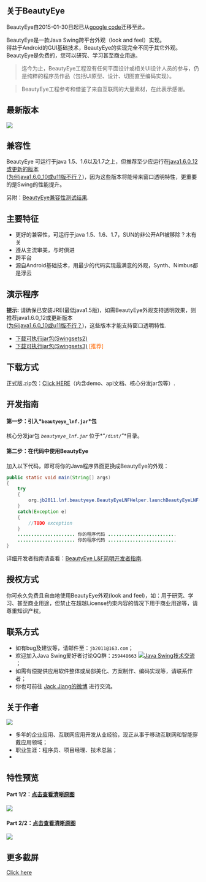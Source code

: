 ## 关于BeautyEye
BeautyEye自2015-01-30日起已从[google code](https://code.google.com/p/beautyeye/)迁移至此。

BeautyEye是一款Java Swing跨平台外观（look and feel）实现。<br>
得益于Android的GUI基础技术，BeautyEye的实现完全不同于其它外观。<br>
BeautyEye是免费的，您可以研究、学习甚至商业用途。

> 迄今为止，BeautyEye工程没有任何平面设计或相关UI设计人员的参与，仍是纯粹的程序员作品（包括UI原型、设计、切图直至编码实现）。

> BeautyEye工程参考和借鉴了来自互联网的大量素材，在此表示感谢。

## 最新版本
![](https://raw.githubusercontent.com/JackJiang2011/beautyeye/master/release_notes/v3.5_release_note.png)

## 兼容性
BeautyEye 可运行于java 1.5、1.6以及1.7之上，但推荐至少应运行在[java1.6.0_12或更新的版本](http://www.java.com/zh_CN/download/) <br>([为何java1.6.0_10或u11版不行？](https://code.google.com/p/beautyeye/wiki/java_1_6_0_u10_BUG_6750920 ))，因为这些版本将能带来窗口透明特性，更重要的是Swing的性能提升。

另附：[BeautyEye兼容性测试结果](http://code.google.com/p/beautyeye/wiki/Compatibility_test_results).

## 主要特征
* 更好的兼容性，可运行于java 1.5、1.6、1.7，SUN的非公开API被移除？木有关
* 遵从主流审美，与时俱进
* 跨平台
* 源自Android基础技术，用最少的代码实现最满意的外观，Synth、Nimbus都是浮云

## 演示程序
<b>提示:</b>  请确保已安装JRE(最低java1.5版)，如需BeautyEye外观支持透明效果，则推荐java1.6.0\_12或更新版本<br>([为何java1.6.0_10或u11版不行？](https://code.google.com/p/beautyeye/wiki/java_1_6_0_u10_BUG_6750920))，这些版本才能支持窗口透明特性.

* [下载可执行jar包\(Swingsets2\)](https://raw.githubusercontent.com/JackJiang2011/beautyeye/master/demo/excute_jar/SwingSets2\(BeautyEyeLNFDemo\).jar)
* [下载可执行jar包\(Swingsets3\)](https://raw.githubusercontent.com/JackJiang2011/beautyeye/master/demo/excute_jar/swingset3_beautyeye.jar) <font color="#FF6600">\[推荐\]</font>

## 下载方式
正式版.zip包：[Click HERE](https://github.com/JackJiang2011/beautyeye/archive/3.5.zip)（内含demo、api文档、核心分发jar包等）.

## 开发指南
#### 第一步：引入*`beautyeye_lnf.jar`*包
核心分发jar包 *`beautyeye_lnf.jar`* 位于*“`/dist/`”*目录。

#### 第二步：在代码中使用BeautyEye
加入以下代码，即可将你的Java程序界面更换成BeautyEye的外观：
```Java
public static void main(String[] args)
{
    try
    {
        org.jb2011.lnf.beautyeye.BeautyEyeLNFHelper.launchBeautyEyeLNF();
    }
    catch(Exception e)
    {
        //TODO exception
    }
    ..................... 你的程序代码 .........................
    ..................... 你的程序代码 .........................
}
```

详细开发者指南请查看：[BeautyEye L&F简明开发者指南](http://code.google.com/p/beautyeye/wiki/Introduction).

## 授权方式
你可永久免费且自由地使用BeautyEye外观(look and feel)，如：用于研究、学习、甚至商业用途，但禁止在超越License约束内容的情况下用于商业用途等，请尊重知识产权。

## 联系方式
* 如有bug及建议等，请邮件至：`jb2011@163.com`；</li>
* 欢迎加入Java Swing爱好者讨论QQ群：`259448663`  <a target="_blank" href="http://shang.qq.com/wpa/qunwpa?idkey=9971fb1d1845edc87bdec92ad03f329c1d1f280b1cfe73b6d03c13b0f7f8aba1"><img border="0" src="http://pub.idqqimg.com/wpa/images/group.png" alt="Java Swing技术交流" title="Java Swing技术交流"></a>；
* 如需有偿提供应用软件整体或局部美化、方案制作、编码实现等，请联系作者；
* 你也可前往 [Jack Jiang的微博](http://t.qq.com/jackjiang_is_here/) 进行交流。

## 关于作者
![](https://raw.githubusercontent.com/JackJiang2011/beautyeye/master/screenshots/js2.png)

* 多年的企业应用、互联网应用开发从业经验，现正从事于移动互联网和智能穿戴应用领域；
* 职业生涯：程序员、项目经理、技术总监；
* 

## 特性预览
#### Part 1/2：[点击查看清晰原图](https://raw.githubusercontent.com/JackJiang2011/beautyeye/master/preview/be_lnf_preview.png)
![](https://raw.githubusercontent.com/JackJiang2011/beautyeye/master/preview/be_lnf_preview.png)

#### Part 2/2：[点击查看清晰原图](https://raw.githubusercontent.com/JackJiang2011/beautyeye/master/preview/be_lnf_preview2.png)
![](https://raw.githubusercontent.com/JackJiang2011/beautyeye/master/preview/be_lnf_preview2.png)

## 更多截屏
[Click here](http://code.google.com/p/beautyeye/wiki/screenshots_all_in_one)
